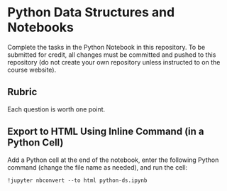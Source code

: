 # Python Data Structures and Notebooks

Complete the tasks in the Python Notebook in this repository.
To be submitted for credit, all changes must be committed and pushed to this repository (do not create your own repository unless instructed to on the course website).

## Rubric

Each question is worth one point.

## Export to HTML Using Inline Command (in a Python Cell)

Add a Python cell at the end of the notebook, enter the following Python command (change the file name as needed), and run the cell:

`!jupyter nbconvert --to html python-ds.ipynb`